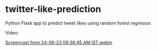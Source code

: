 # twitter-like-prediction
Python Flask app to predict tweet likes using random forest regressor.

Video:

[Screencast from 24-06-23 09:36:45 AM IST.webm](https://github.com/akaisky07/twitter-like-prediction/assets/104855741/805a149f-18ca-4995-9c32-5c790f0dcbee)
